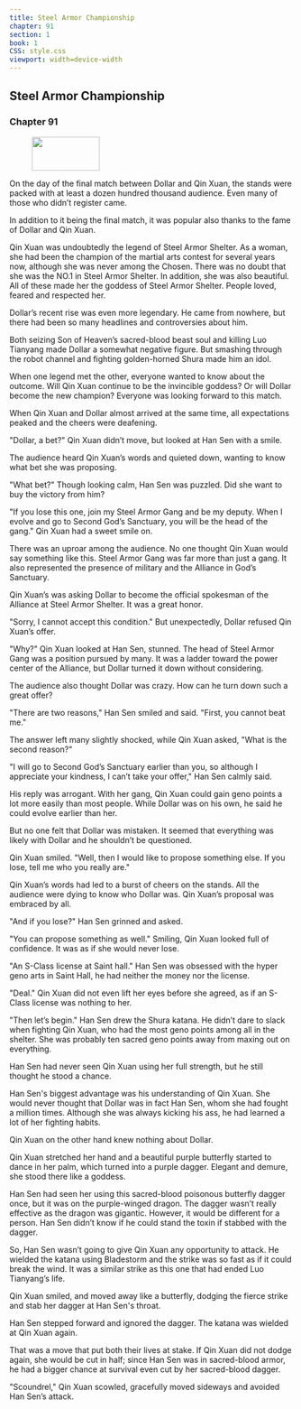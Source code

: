 ```yaml
---
title: Steel Armor Championship
chapter: 91
section: 1
book: 1
CSS: style.css
viewport: width=device-width
---
```


## Steel Armor Championship

### Chapter 91

<figure>
	<img src="../Images/gem.gif" alt="" id="gem" width="120" height="60" />
</figure>

On the day of the final match between Dollar and Qin Xuan, the stands were packed with at least a dozen hundred thousand audience. Even many of those who didn’t register came.

In addition to it being the final match, it was popular also thanks to the fame of Dollar and Qin Xuan.

Qin Xuan was undoubtedly the legend of Steel Armor Shelter. As a woman, she had been the champion of the martial arts contest for several years now, although she was never among the Chosen. There was no doubt that she was the NO.1 in Steel Armor Shelter. In addition, she was also beautiful. All of these made her the goddess of Steel Armor Shelter. People loved, feared and respected her.

Dollar’s recent rise was even more legendary. He came from nowhere, but there had been so many headlines and controversies about him.

Both seizing Son of Heaven’s sacred-blood beast soul and killing Luo Tianyang made Dollar a somewhat negative figure. But smashing through the robot channel and fighting golden-horned Shura made him an idol.

When one legend met the other, everyone wanted to know about the outcome. Will Qin Xuan continue to be the invincible goddess? Or will Dollar become the new champion? Everyone was looking forward to this match.

When Qin Xuan and Dollar almost arrived at the same time, all expectations peaked and the cheers were deafening.

"Dollar, a bet?" Qin Xuan didn’t move, but looked at Han Sen with a smile.

The audience heard Qin Xuan’s words and quieted down, wanting to know what bet she was proposing.

"What bet?" Though looking calm, Han Sen was puzzled. Did she want to buy the victory from him?

"If you lose this one, join my Steel Armor Gang and be my deputy. When I evolve and go to Second God’s Sanctuary, you will be the head of the gang." Qin Xuan had a sweet smile on.

There was an uproar among the audience. No one thought Qin Xuan would say something like this. Steel Armor Gang was far more than just a gang. It also represented the presence of military and the Alliance in God’s Sanctuary.

Qin Xuan’s was asking Dollar to become the official spokesman of the Alliance at Steel Armor Shelter. It was a great honor.

"Sorry, I cannot accept this condition." But unexpectedly, Dollar refused Qin Xuan’s offer.

"Why?" Qin Xuan looked at Han Sen, stunned. The head of Steel Armor Gang was a position pursued by many. It was a ladder toward the power center of the Alliance, but Dollar turned it down without considering.

The audience also thought Dollar was crazy. How can he turn down such a great offer?

"There are two reasons," Han Sen smiled and said. "First, you cannot beat me."

The answer left many slightly shocked, while Qin Xuan asked, "What is the second reason?"

"I will go to Second God’s Sanctuary earlier than you, so although I appreciate your kindness, I can’t take your offer," Han Sen calmly said.

His reply was arrogant. With her gang, Qin Xuan could gain geno points a lot more easily than most people. While Dollar was on his own, he said he could evolve earlier than her.

But no one felt that Dollar was mistaken. It seemed that everything was likely with Dollar and he shouldn’t be questioned.

Qin Xuan smiled. "Well, then I would like to propose something else. If you lose, tell me who you really are."

Qin Xuan’s words had led to a burst of cheers on the stands. All the audience were dying to know who Dollar was. Qin Xuan’s proposal was embraced by all.

"And if you lose?" Han Sen grinned and asked.

"You can propose something as well." Smiling, Qin Xuan looked full of confidence. It was as if she would never lose.

"An S-Class license at Saint hall." Han Sen was obsessed with the hyper geno arts in Saint Hall, he had neither the money nor the license.

"Deal." Qin Xuan did not even lift her eyes before she agreed, as if an S-Class license was nothing to her.

"Then let’s begin." Han Sen drew the Shura katana. He didn’t dare to slack when fighting Qin Xuan, who had the most geno points among all in the shelter. She was probably ten sacred geno points away from maxing out on everything.

Han Sen had never seen Qin Xuan using her full strength, but he still thought he stood a chance.

Han Sen's biggest advantage was his understanding of Qin Xuan. She would never thought that Dollar was in fact Han Sen, whom she had fought a million times. Although she was always kicking his ass, he had learned a lot of her fighting habits.

Qin Xuan on the other hand knew nothing about Dollar.

Qin Xuan stretched her hand and a beautiful purple butterfly started to dance in her palm, which turned into a purple dagger. Elegant and demure, she stood there like a goddess.

Han Sen had seen her using this sacred-blood poisonous butterfly dagger once, but it was on the purple-winged dragon. The dagger wasn’t really effective as the dragon was gigantic. However, it would be different for a person. Han Sen didn’t know if he could stand the toxin if stabbed with the dagger.

So, Han Sen wasn’t going to give Qin Xuan any opportunity to attack. He wielded the katana using Bladestorm and the strike was so fast as if it could break the wind. It was a similar strike as this one that had ended Luo Tianyang’s life.

Qin Xuan smiled, and moved away like a butterfly, dodging the fierce strike and stab her dagger at Han Sen's throat.

Han Sen stepped forward and ignored the dagger. The katana was wielded at Qin Xuan again.

That was a move that put both their lives at stake. If Qin Xuan did not dodge again, she would be cut in half; since Han Sen was in sacred-blood armor, he had a bigger chance at survival even cut by her sacred-blood dagger.

"Scoundrel," Qin Xuan scowled, gracefully moved sideways and avoided Han Sen’s attack.